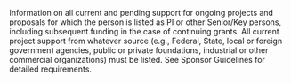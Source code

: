 Information on all current and pending support for ongoing projects and proposals for which the person is listed as PI or other Senior/Key persons, including subsequent funding in the case of continuing grants. All current project support from whatever source (e.g., Federal, State, local or foreign government agencies, public or private foundations, industrial or other commercial organizations) must be listed.  See Sponsor Guidelines for detailed requirements.
